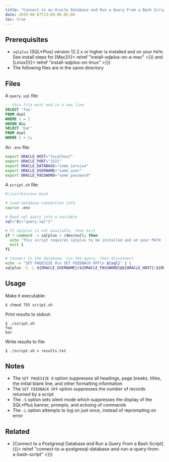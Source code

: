 ```yaml
---
title: "Connect to an Oracle Database and Run a Query From a Bash Script"
date: 2019-06-07T13:09:06-05:00
toc: true
---
```


## Prerequisites 

- `sqlplus` (SQL*Plus) version 12.2.x or higher is installed and on your `PATH`. See install steps for [Mac]({{< relref "install-sqlplus-on-a-mac" >}}) and [Linux]({{< relref "install-sqlplus-on-linux" >}})
- The following files are in the same directory

## Files 

A `query.sql` file:
```sql
-- this file must end in a new line
SELECT 'foo'
FROM dual
WHERE 1 = 1
UNION ALL
SELECT 'bar'
FROM dual
WHERE 2 = 2;
```

An `.env` file:
```bash
export ORACLE_HOST="localhost"
export ORACLE_PORT="1521"
export ORACLE_DATABASE="some_service"
export ORACLE_USERNAME="some_user"
export ORACLE_PASSWORD="some_password"
```

A `script.sh` file:
```bash
#!/usr/bin/env bash

# Load database connection info
source .env 

# Read sql query into a variable
sql="$(<"query.sql")"

# If sqlplus is not available, then exit
if ! command -v sqlplus > /dev/null; then 
  echo "This script requires sqlplus to be installed and on your PATH ..."
  exit 1 
fi 

# Connect to the database, run the query, then disconnect
echo -e "SET PAGESIZE 0\n SET FEEDBACK OFF\n ${sql}" | \
sqlplus -S -L ${ORACLE_USERNAME}/${ORACLE_PASSWORD}@${ORACLE_HOST}:${ORACLE_PORT}/${ORACLE_DATABASE}
```

## Usage

Make it executable:
```
$ chmod 755 script.sh
```

Print results to stdout:
```
$ ./script.sh
foo
bar
```

Write results to file:
```
$ ./script.sh > results.txt
```

## Notes

- The `SET PAGESIZE 0` option suppresses all headings, page breaks, titles, the initial blank line, and other formatting information
- The `SET FEEDBACK OFF` option suppresses the number of records returned by a script
- The `-S` option sets silent mode which suppresses the display of the SQL*Plus banner, prompts, and echoing of commands
- The `-L` option attempts to log on just once, instead of reprompting on error

## Related

- [Connect to a Postgresql Database and Run a Query From a Bash Script]({{< relref "connect-to-a-postgresql-database-and-run-a-query-from-a-bash-script" >}})
